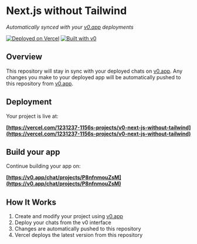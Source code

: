 # Next.js without Tailwind

*Automatically synced with your [v0.app](https://v0.app) deployments*

[![Deployed on Vercel](https://img.shields.io/badge/Deployed%20on-Vercel-black?style=for-the-badge&logo=vercel)](https://vercel.com/1231237-1156s-projects/v0-next-js-without-tailwind)
[![Built with v0](https://img.shields.io/badge/Built%20with-v0.app-black?style=for-the-badge)](https://v0.app/chat/projects/P8nfnmouZsM)

## Overview

This repository will stay in sync with your deployed chats on [v0.app](https://v0.app).
Any changes you make to your deployed app will be automatically pushed to this repository from [v0.app](https://v0.app).

## Deployment

Your project is live at:

**[https://vercel.com/1231237-1156s-projects/v0-next-js-without-tailwind](https://vercel.com/1231237-1156s-projects/v0-next-js-without-tailwind)**

## Build your app

Continue building your app on:

**[https://v0.app/chat/projects/P8nfnmouZsM](https://v0.app/chat/projects/P8nfnmouZsM)**

## How It Works

1. Create and modify your project using [v0.app](https://v0.app)
2. Deploy your chats from the v0 interface
3. Changes are automatically pushed to this repository
4. Vercel deploys the latest version from this repository
